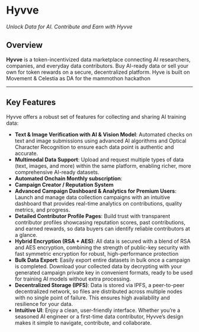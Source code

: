 # Hyvve

*Unlock Data for AI. Contribute and Earn with Hyvve*

## Overview

**Hyvve** is a token-incentivized data marketplace connecting AI researchers, companies, and everyday data contributors. Buy AI-ready data or sell your own for token rewards on a secure, decentralized platform.
Hyve is built on Movement & Celestia as DA for the mammothon hackathon 

---

## Key Features
Hyvve offers a robust set of features for collecting and sharing AI training data:

- **Text & Image Verification with AI & Vision Model**: Automated checks on text and image submissions using advanced AI algorithms and Optical Character Recognition to ensure each data point is authentic and accurate.
- **Multimodal Data Support**: Upload and request multiple types of data (text, images, and more) within the same platform, enabling richer, more comprehensive AI-ready datasets.
- **Automated Onchain Monthly subscription**: 
- **Campaign Creator / Reputation System**
- **Advanced Campaign Dashboard & Analytics for Premium Users**: Launch and manage data collection campaigns with an intuitive dashboard that provides real-time analytics on contributions, quality metrics, and progress.
- **Detailed Contributor Profile Pages**: Build trust with transparent contributor profiles showcasing reputation scores, past contributions, and earned rewards, so data buyers can identify reliable contributors at a glance.
- **Hybrid Encryption (RSA + AES)**: All data is secured with a blend of RSA and AES encryption, combining the strength of public-key security with fast symmetric encryption for robust, high-performance protection​
- **Bulk Data Export**: Easily export entire datasets in bulk once a campaign is completed. Download your collected data by decrypting with your generated campaign private key in convenient formats, ready to be used for training AI models without extra processing.
- **Decentralized Storage (IPFS)**: Data is stored via IPFS, a peer-to-peer decentralized network, so files are distributed across multiple nodes with no single point of failure​. This ensures high availability and resilience for your data.
- **Intuitive UI**: Enjoy a clean, user-friendly interface. Whether you’re a seasoned AI engineer or a first-time data contributor, Hyvve’s design makes it simple to navigate, contribute, and collaborate.
